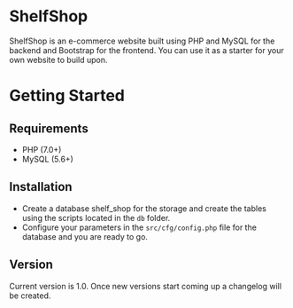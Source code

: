 # ShelfShop
ShelfShop is an e-commerce website built using PHP and MySQL for the backend and Bootstrap for the frontend. You can use it as a starter for your own website to build upon.

# Getting Started
## Requirements
- PHP (7.0+)
- MySQL (5.6+)
## Installation
- Create a database shelf_shop for the storage and create the tables using the scripts located in the `db` folder.
- Configure your parameters in the `src/cfg/config.php` file for the database and you are ready to go.
## Version
Current version is 1.0. Once new versions start coming up a changelog will be created.
